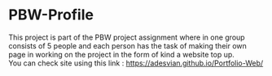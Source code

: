 # PBW-Profile
This project is part of the PBW project assignment where in one group consists of 5 people and each person has the task of making their own page in working on the project in the form of kind a website top up. <br/>
You can check site using this link : https://adesvian.github.io/Portfolio-Web/
